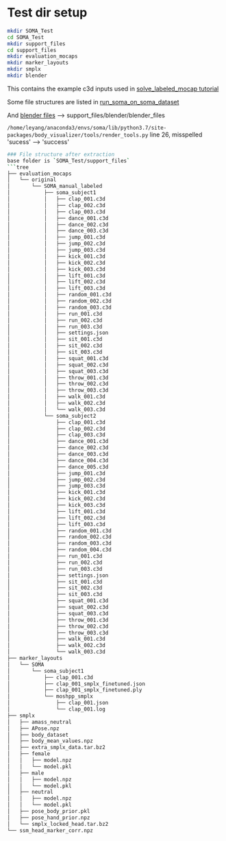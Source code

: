 # Test dir setup

```bash
mkdir SOMA_Test
cd SOMA_Test
mkdir support_files
cd support_files
mkdir evaluation_mocaps
mkdir marker_layouts
mkdir smplx
mkdir blender
```

This contains the example c3d inputs used in [solve_labeled_mocap tutorial](https://github.com/nghorbani/soma/blob/main/src/tutorials/solve_labeled_mocap.ipynb)

Some file structures are listed in [run_soma_on_soma_dataset](https://github.com/nghorbani/soma/blob/main/src/tutorials/run_soma_on_soma_dataset.ipynb)

And [blender files](https://github.com/nghorbani/soma/issues/18) --> support_files/blender/blender_files

`/home/leyang/anaconda3/envs/soma/lib/python3.7/site-packages/body_visualizer/tools/render_tools.py` line 26, misspelled 'sucess' --> 'success'

```bash
### File structure after extraction 
base folder is `SOMA_Test/support_files`
```tree
├── evaluation_mocaps
│   └── original
│       └── SOMA_manual_labeled
│           ├── soma_subject1
│           │   ├── clap_001.c3d
│           │   ├── clap_002.c3d
│           │   ├── clap_003.c3d
│           │   ├── dance_001.c3d
│           │   ├── dance_002.c3d
│           │   ├── dance_003.c3d
│           │   ├── jump_001.c3d
│           │   ├── jump_002.c3d
│           │   ├── jump_003.c3d
│           │   ├── kick_001.c3d
│           │   ├── kick_002.c3d
│           │   ├── kick_003.c3d
│           │   ├── lift_001.c3d
│           │   ├── lift_002.c3d
│           │   ├── lift_003.c3d
│           │   ├── random_001.c3d
│           │   ├── random_002.c3d
│           │   ├── random_003.c3d
│           │   ├── run_001.c3d
│           │   ├── run_002.c3d
│           │   ├── run_003.c3d
│           │   ├── settings.json
│           │   ├── sit_001.c3d
│           │   ├── sit_002.c3d
│           │   ├── sit_003.c3d
│           │   ├── squat_001.c3d
│           │   ├── squat_002.c3d
│           │   ├── squat_003.c3d
│           │   ├── throw_001.c3d
│           │   ├── throw_002.c3d
│           │   ├── throw_003.c3d
│           │   ├── walk_001.c3d
│           │   ├── walk_002.c3d
│           │   └── walk_003.c3d
│           └── soma_subject2
│               ├── clap_001.c3d
│               ├── clap_002.c3d
│               ├── clap_003.c3d
│               ├── dance_001.c3d
│               ├── dance_002.c3d
│               ├── dance_003.c3d
│               ├── dance_004.c3d
│               ├── dance_005.c3d
│               ├── jump_001.c3d
│               ├── jump_002.c3d
│               ├── jump_003.c3d
│               ├── kick_001.c3d
│               ├── kick_002.c3d
│               ├── kick_003.c3d
│               ├── lift_001.c3d
│               ├── lift_002.c3d
│               ├── lift_003.c3d
│               ├── random_001.c3d
│               ├── random_002.c3d
│               ├── random_003.c3d
│               ├── random_004.c3d
│               ├── run_001.c3d
│               ├── run_002.c3d
│               ├── run_003.c3d
│               ├── settings.json
│               ├── sit_001.c3d
│               ├── sit_002.c3d
│               ├── sit_003.c3d
│               ├── squat_001.c3d
│               ├── squat_002.c3d
│               ├── squat_003.c3d
│               ├── throw_001.c3d
│               ├── throw_002.c3d
│               ├── throw_003.c3d
│               ├── walk_001.c3d
│               ├── walk_002.c3d
│               └── walk_003.c3d
├── marker_layouts
│   └── SOMA
│       └── soma_subject1
│           ├── clap_001.c3d
│           ├── clap_001_smplx_finetuned.json
│           ├── clap_001_smplx_finetuned.ply
│           └── moshpp_smplx
│               ├── clap_001.json
│               └── clap_001.log
├── smplx
│   ├── amass_neutral
│   ├── APose.npz
│   ├── body_dataset
│   ├── body_mean_values.npz
│   ├── extra_smplx_data.tar.bz2
│   ├── female
│   │   ├── model.npz
│   │   └── model.pkl
│   ├── male
│   │   ├── model.npz
│   │   └── model.pkl
│   ├── neutral
│   │   ├── model.npz
│   │   └── model.pkl
│   ├── pose_body_prior.pkl
│   ├── pose_hand_prior.npz
│   └── smplx_locked_head.tar.bz2
└── ssm_head_marker_corr.npz

```